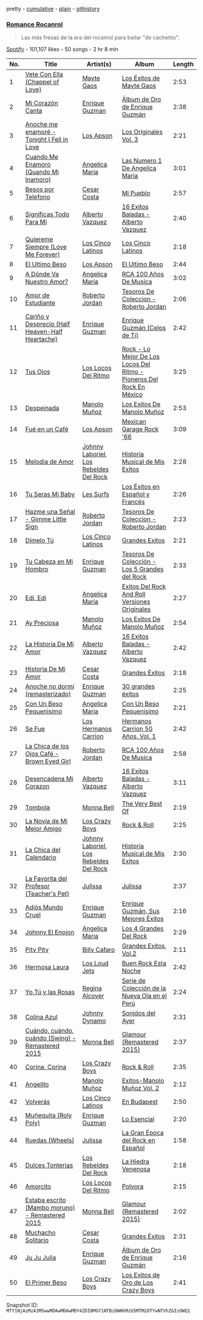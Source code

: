 pretty - [cumulative](/playlists/cumulative/37i9dQZF1DX41Fp9G6874Y.md) - [plain](/playlists/plain/37i9dQZF1DX41Fp9G6874Y) - [githistory](https://github.githistory.xyz/mackorone/spotify-playlist-archive/blob/main/playlists/plain/37i9dQZF1DX41Fp9G6874Y)

### [Romance Rocanrol](https://open.spotify.com/playlist/37i9dQZF1DX41Fp9G6874Y)

> Las más fresas de la era del rocanrol para bailar "de cachetito".

[Spotify](https://open.spotify.com/user/spotify) - 101,107 likes - 50 songs - 2 hr 8 min

| No. | Title | Artist(s) | Album | Length |
|---|---|---|---|---|
| 1 | [Vete Con Ella \(Chappel of Love\)](https://open.spotify.com/track/3YjwaunKJ7iXhXj98eRRsM) | [Mayte Gaos](https://open.spotify.com/artist/2nWZrWrYWk8Y9gBtprx8Hb) | [Los Éxitos de Mayte Gaos](https://open.spotify.com/album/1wTS67I6XW53fxL2TvJiC3) | 2:53 |
| 2 | [Mi Corazón Canta](https://open.spotify.com/track/5QpwYafNyJEylIjyV3yXxF) | [Enrique Guzman](https://open.spotify.com/artist/4FeDV8T2wgjzYKBamSp7MG) | [Álbum de Oro de Enrique Guzmán](https://open.spotify.com/album/6Lftm9Cfdy1A02odcreILy) | 2:38 |
| 3 | [Anoche me enamoré \- Tonight I Fell in Love](https://open.spotify.com/track/49xbG7WdbAKqH2R1qb4Zy0) | [Los Apson](https://open.spotify.com/artist/63MoX25vZtzCSTvRFkAsnW) | [Los Originales Vol\. 3](https://open.spotify.com/album/1i5fKBsRxVF91lFwXChHjS) | 2:21 |
| 4 | [Cuando Me Enamoro \(Quando Mi Inamoro\)](https://open.spotify.com/track/3qTNqW7hrlVkFHmmgwHEK8) | [Angelica Maria](https://open.spotify.com/artist/4mQmpDH2FfT9FjSnAJV3U1) | [Las Numero 1 De Angelica Maria](https://open.spotify.com/album/6jPn7YfPq82g8pllPp7YLW) | 3:01 |
| 5 | [Besos por Telefono](https://open.spotify.com/track/39G6HswUvV0jPexFBzgAjQ) | [Cesar Costa](https://open.spotify.com/artist/3XzMaBTbJva7quyxFSubuP) | [Mi Pueblo](https://open.spotify.com/album/0dmXOgNdxPGd0B2Frp7shj) | 2:57 |
| 6 | [Significas Todo Para Mi](https://open.spotify.com/track/5H4ro3Egc2eoQWgiPyJpul) | [Alberto Vazquez](https://open.spotify.com/artist/3vYC7LFneIpmJRSgrYy6dc) | [16 Exitos Baladas \- Alberto Vazquez](https://open.spotify.com/album/5UL88gRWNLOp1Js5EDPsLX) | 2:40 |
| 7 | [Quiereme Siempre \(Love Me Forever\)](https://open.spotify.com/track/3beXSl75AZaBHxVxDRGZ63) | [Los Cinco Latinos](https://open.spotify.com/artist/5T5Xw3jmM98NH8KMFB6qrX) | [Los Cinco Latinos](https://open.spotify.com/album/6z2IMZNqVkOPnRfYkyFJRY) | 2:18 |
| 8 | [El Ultimo Beso](https://open.spotify.com/track/7raBju70gLsxnEJxAWRg8V) | [Los Apson](https://open.spotify.com/artist/63MoX25vZtzCSTvRFkAsnW) | [El Ultimo Beso](https://open.spotify.com/album/5uJpqm7QRlk7YDAB6gFFUl) | 2:44 |
| 9 | [A Dónde Va Nuestro Amor?](https://open.spotify.com/track/4y5SzY2HuX5UM4cFJTkaxS) | [Angelica Maria](https://open.spotify.com/artist/4mQmpDH2FfT9FjSnAJV3U1) | [RCA 100 Años De Musica](https://open.spotify.com/album/6kmo9ICrHMtTWTr6AghTa2) | 3:02 |
| 10 | [Amor de Estudiante](https://open.spotify.com/track/3oM7l3eiFYGquFGTaH200M) | [Roberto Jordan](https://open.spotify.com/artist/5SyvBTttsNPEcFjtceTBmx) | [Tesoros De Coleccion \- Roberto Jordan](https://open.spotify.com/album/2R2djjfHOfTv5RMbUpwMg5) | 2:06 |
| 11 | [Cariño y Desprecio \(Half Heaven\-Half Heartache\)](https://open.spotify.com/track/7kfM5OnPGQ9O4fag48WFDC) | [Enrique Guzman](https://open.spotify.com/artist/4FeDV8T2wgjzYKBamSp7MG) | [Enrique Guzmán \(Celos de Ti\)](https://open.spotify.com/album/5BZ9SZPvCiXRjx9YGBjLXQ) | 2:42 |
| 12 | [Tus Ojos](https://open.spotify.com/track/2ikdhRtBUIS1sBpN0j0ozp) | [Los Locos Del Ritmo](https://open.spotify.com/artist/2jPG2QeccDfdNbOdGrjBwO) | [Rock \- Lo Mejor De Los Locos Del Ritmo \- Pioneros Del Rock En México](https://open.spotify.com/album/6hjdFdFkgLdMucS7yAghxK) | 3:25 |
| 13 | [Despeinada](https://open.spotify.com/track/5kUrvr3APwB7mTTajbJQZl) | [Manolo Muñoz](https://open.spotify.com/artist/7EZiK5F8Cpm9JABw1vMVSu) | [Los Exitos De Manolo Muñoz](https://open.spotify.com/album/0wWQ7fKyg7OHZG6hru4Jkd) | 2:53 |
| 14 | [Fué en un Café](https://open.spotify.com/track/7a5Ws4rKozachCeIsOvEeI) | [Los Apson](https://open.spotify.com/artist/63MoX25vZtzCSTvRFkAsnW) | [Mexican Garage Rock '66](https://open.spotify.com/album/37QM0NcPwM0ROn1vG2gwSY) | 3:09 |
| 15 | [Melodía de Amor](https://open.spotify.com/track/4Xz9a5ykDzCQh02OZVjYg0) | [Johnny Laboriel](https://open.spotify.com/artist/3LuvtpIFyGIY9RKuFaRiCs), [Los Rebeldes Del Rock](https://open.spotify.com/artist/5ahSHu8Ulm48wkQalpmjb5) | [Historia Musical de Mis Exitos](https://open.spotify.com/album/5IjKB1mEzXeHrlgsOT76Yy) | 2:28 |
| 16 | [Tu Seras Mi Baby](https://open.spotify.com/track/4tko6GvGRI2Ege56DN9QNa) | [Les Surfs](https://open.spotify.com/artist/5ZKI9KiIkT1VRgDOfawSjx) | [Los Éxitos en Español y Francés](https://open.spotify.com/album/6wjhvF4EuYuZFcs5PpKzRn) | 2:26 |
| 17 | [Hazme una Señal \- Gimme Little Sign](https://open.spotify.com/track/5JBfzQjelvHSc2ScM59g8M) | [Roberto Jordan](https://open.spotify.com/artist/5SyvBTttsNPEcFjtceTBmx) | [Tesoros De Coleccion \- Roberto Jordan](https://open.spotify.com/album/2R2djjfHOfTv5RMbUpwMg5) | 2:23 |
| 18 | [Dímelo Tú](https://open.spotify.com/track/3VT0jt1qyl5XTzRHraac14) | [Los Cinco Latinos](https://open.spotify.com/artist/5T5Xw3jmM98NH8KMFB6qrX) | [Grandes Exitos](https://open.spotify.com/album/3QHBD3FDvUCG7sCwiKvIRD) | 2:21 |
| 19 | [Tu Cabeza en Mi Hombro](https://open.spotify.com/track/6nh1jLT0OpOrqgHVwhtvk9) | [Enrique Guzman](https://open.spotify.com/artist/4FeDV8T2wgjzYKBamSp7MG) | [Tesoros De Colección \- Los 5 Grandes del Rock](https://open.spotify.com/album/1QvD59dOUvZjajFvxzrKmY) | 2:33 |
| 20 | [Edi, Edi](https://open.spotify.com/track/6npqz4qMY80tCUFN7y1MCz) | [Angelica Maria](https://open.spotify.com/artist/4mQmpDH2FfT9FjSnAJV3U1) | [Exitos Del Rock And Roll Versiones Originales](https://open.spotify.com/album/5SMzlIUJCbjWZ7V50m0hbC) | 2:27 |
| 21 | [Ay Preciosa](https://open.spotify.com/track/39Y7DxRsz6GkPAMnWQQOD9) | [Manolo Muñoz](https://open.spotify.com/artist/7EZiK5F8Cpm9JABw1vMVSu) | [Los Exitos De Manolo Muñoz](https://open.spotify.com/album/0wWQ7fKyg7OHZG6hru4Jkd) | 2:54 |
| 22 | [La Historia De Mi Amor](https://open.spotify.com/track/3ZRklXq5VFl75hngDearZe) | [Alberto Vazquez](https://open.spotify.com/artist/3vYC7LFneIpmJRSgrYy6dc) | [16 Exitos Baladas \- Alberto Vazquez](https://open.spotify.com/album/5UL88gRWNLOp1Js5EDPsLX) | 2:42 |
| 23 | [Historia De Mi Amor](https://open.spotify.com/track/4Pcq56w0LiMhHFx3kQN4rM) | [Cesar Costa](https://open.spotify.com/artist/3XzMaBTbJva7quyxFSubuP) | [Grandes Éxitos](https://open.spotify.com/album/5vvanUaOWBi9JYjsh3X2I7) | 2:18 |
| 24 | [Anoche no dormí \(remasterizado\)](https://open.spotify.com/track/4pwtqZxsQ53gHtyWkFgQ9S) | [Enrique Guzman](https://open.spotify.com/artist/4FeDV8T2wgjzYKBamSp7MG) | [30 grandes éxitos](https://open.spotify.com/album/4MnSIuWTVnmv8hEZDgI5eG) | 2:25 |
| 25 | [Con Un Beso Pequenisimo](https://open.spotify.com/track/2GBrSHZGDLqwCIXit28vgx) | [Angelica Maria](https://open.spotify.com/artist/4mQmpDH2FfT9FjSnAJV3U1) | [Con Un Beso Pequenisimo](https://open.spotify.com/album/6jzzfw1wsU1d02bgPZaxi4) | 2:21 |
| 26 | [Se Fue](https://open.spotify.com/track/3LxPolifAA2lfU0cvmOhVQ) | [Los Hermanos Carrion](https://open.spotify.com/artist/6s99lPSFFrlxBfk14DUNyz) | [Hermanos Carrion 50 Años, Vol\. 1](https://open.spotify.com/album/1gT2Z4hNEKewsnyZmY4eCH) | 2:42 |
| 27 | [La Chica de los Ojos Café \- Brown Eyed Girl](https://open.spotify.com/track/6u37hNmGrLcHaKJdau3dlF) | [Roberto Jordan](https://open.spotify.com/artist/5SyvBTttsNPEcFjtceTBmx) | [RCA 100 Años De Musica](https://open.spotify.com/album/7vMnaKzlmBN2GRVYCMOMqc) | 2:58 |
| 28 | [Desencadena Mi Corazon](https://open.spotify.com/track/1qYvA0Z2OvsHa2FxUhdAPS) | [Alberto Vazquez](https://open.spotify.com/artist/3vYC7LFneIpmJRSgrYy6dc) | [16 Exitos Baladas \- Alberto Vazquez](https://open.spotify.com/album/5UL88gRWNLOp1Js5EDPsLX) | 3:11 |
| 29 | [Tombola](https://open.spotify.com/track/0IIFQcQwXEnJtJp7BKyPVg) | [Monna Bell](https://open.spotify.com/artist/2aJtGPY592hgmkGzD9oleC) | [The Very Best Of](https://open.spotify.com/album/4GjepOhyR5PpIyRTIb24LH) | 2:19 |
| 30 | [La Novia de Mi Mejor Amigo](https://open.spotify.com/track/17Hvwi97oKipA2h6evwzdM) | [Los Crazy Boys](https://open.spotify.com/artist/70OY1mGEfKH1KcV7lRD3QN) | [Rock & Roll](https://open.spotify.com/album/4mvqmX5poKlKB8lSkbz27K) | 2:25 |
| 31 | [La Chica del Calendario](https://open.spotify.com/track/30Yndf89EqAHWvQh3KkRog) | [Johnny Laboriel](https://open.spotify.com/artist/3LuvtpIFyGIY9RKuFaRiCs), [Los Rebeldes Del Rock](https://open.spotify.com/artist/5ahSHu8Ulm48wkQalpmjb5) | [Historia Musical de Mis Exitos](https://open.spotify.com/album/5IjKB1mEzXeHrlgsOT76Yy) | 2:30 |
| 32 | [La Favorita del Profesor \(Teacher's Pet\)](https://open.spotify.com/track/24nhRNpFhLfWU8z7gYQHCK) | [Julissa](https://open.spotify.com/artist/2fvqRv8T9zuxNqdKdEaKsT) | [Julissa](https://open.spotify.com/album/7wBzHAioCNkDX1bUz7aVnj) | 2:37 |
| 33 | [Adiós Mundo Cruel](https://open.spotify.com/track/4GV6b8JkbtEwOsndEw3478) | [Enrique Guzman](https://open.spotify.com/artist/4FeDV8T2wgjzYKBamSp7MG) | [Enrique Guzmán, Sus Mejores Éxitos](https://open.spotify.com/album/1E04iUTZ9thsU9SdBX7UQw) | 2:16 |
| 34 | [Johnny El Enojon](https://open.spotify.com/track/3pELo1Xs6RiSpCcF34orjx) | [Angelica Maria](https://open.spotify.com/artist/4mQmpDH2FfT9FjSnAJV3U1) | [Los 4 Grandes Del Rock](https://open.spotify.com/album/2Vouqy8Wsq7TdosXjyk4rY) | 2:29 |
| 35 | [Pity Pity](https://open.spotify.com/track/4WRMkSZDRD0MA7rEl9XchA) | [Billy Cafaro](https://open.spotify.com/artist/13tqcy2zEw2Y4LzL29xAMB) | [Grandes Exitos, Vol.2](https://open.spotify.com/album/0n71y9FUaH4NHAu3hbeh3b) | 2:11 |
| 36 | [Hermosa Laura](https://open.spotify.com/track/6Epp9ml7BLZBcg0icTFTQu) | [Los Loud Jets](https://open.spotify.com/artist/4PF3TlakT6o7oVUe4JjSma) | [Buen Rock Esta Noche](https://open.spotify.com/album/6RKoJJF8DBhDvJAw5tULfz) | 2:42 |
| 37 | [Yo,Tú y las Rosas](https://open.spotify.com/track/26bc0h5bngOkWEv5944ZEA) | [Regina Alcover](https://open.spotify.com/artist/4KLsvXkmpe7TOzwush9YLh) | [Serie de Colección de la Nueva Ola en el Perú](https://open.spotify.com/album/738VKlMASfWSgL7xVgOEcB) | 2:24 |
| 38 | [Colina Azul](https://open.spotify.com/track/5MA2Oc7KhWjIe5bGKWX8Up) | [Johnny Dynamo](https://open.spotify.com/artist/3zqSxs9gF0Hr0wzwXGswlg) | [Sonidos del Ayer](https://open.spotify.com/album/19Szoai9lxpAXnT8V3L7Kp) | 2:31 |
| 39 | [Cuándo, cuándo, cuándo \(Swing\) \- Remastered 2015](https://open.spotify.com/track/4SPrqvpEt9s9610XNN1UDW) | [Monna Bell](https://open.spotify.com/artist/2aJtGPY592hgmkGzD9oleC) | [Glamour \(Remastered 2015\)](https://open.spotify.com/album/7wwVcBOt4BExqwusSQJcfe) | 2:37 |
| 40 | [Corina, Corina](https://open.spotify.com/track/5CXC1tQRXrLTtRkzVbPTe6) | [Los Crazy Boys](https://open.spotify.com/artist/70OY1mGEfKH1KcV7lRD3QN) | [Rock & Roll](https://open.spotify.com/album/4mvqmX5poKlKB8lSkbz27K) | 2:35 |
| 41 | [Angelito](https://open.spotify.com/track/0Taukc6CLtyopx12TCcCg3) | [Manolo Muñoz](https://open.spotify.com/artist/7EZiK5F8Cpm9JABw1vMVSu) | [Exitos\-Manolo Muñoz Vol\. 2](https://open.spotify.com/album/2Zf54YitI4ufzKEdAsoRub) | 2:12 |
| 42 | [Volverás](https://open.spotify.com/track/7pMV3XQJOwzWQGidxu2GN4) | [Los Cinco Latinos](https://open.spotify.com/artist/5T5Xw3jmM98NH8KMFB6qrX) | [En Budapest](https://open.spotify.com/album/2BCN346m1LXGvNFslO7zFY) | 2:50 |
| 43 | [Muñequita \(Roly Poly\)](https://open.spotify.com/track/0zA0gT5GWE0eyDdHOL5934) | [Enrique Guzman](https://open.spotify.com/artist/4FeDV8T2wgjzYKBamSp7MG) | [Lo Esencial](https://open.spotify.com/album/4LHU4Jjve8NkKqfSq05bv6) | 2:20 |
| 44 | [Ruedas \(Wheels\)](https://open.spotify.com/track/4goZAArvHcmAzRHDIIq5Yn) | [Julissa](https://open.spotify.com/artist/6WCFOdK10oxg9dYaaIyeZu) | [La Gran Época del Rock en Español](https://open.spotify.com/album/7w3LuOtR5MyP9kMGIhyl2o) | 1:58 |
| 45 | [Dulces Tonterias](https://open.spotify.com/track/6Vq6HvyIawrbg9a8IO5hki) | [Los Rebeldes Del Rock](https://open.spotify.com/artist/5ahSHu8Ulm48wkQalpmjb5) | [La Hiedra Venenosa](https://open.spotify.com/album/2Moy4btjVyC9w3sAcUcFZe) | 2:18 |
| 46 | [Amorcito](https://open.spotify.com/track/1BZwhR8R3vgFQqqIV0h2qE) | [Los Locos Del Ritmo](https://open.spotify.com/artist/2jPG2QeccDfdNbOdGrjBwO) | [Polvora](https://open.spotify.com/album/3KefX7SdLViRTuFffsmmxq) | 2:15 |
| 47 | [Estaba escrito \(Mambo moruno\) \- Remastered 2015](https://open.spotify.com/track/6aAgMvYI20KMsge17suey0) | [Monna Bell](https://open.spotify.com/artist/2aJtGPY592hgmkGzD9oleC) | [Glamour \(Remastered 2015\)](https://open.spotify.com/album/7wwVcBOt4BExqwusSQJcfe) | 2:02 |
| 48 | [Muchacho Solitario](https://open.spotify.com/track/0xNCTTus9zvrOWV1eRlX50) | [Cesar Costa](https://open.spotify.com/artist/3XzMaBTbJva7quyxFSubuP) | [Grandes Éxitos](https://open.spotify.com/album/5vvanUaOWBi9JYjsh3X2I7) | 2:31 |
| 49 | [Ju Ju Julia](https://open.spotify.com/track/4c6BzAgR5UUvx1MhS3JNAp) | [Enrique Guzman](https://open.spotify.com/artist/4FeDV8T2wgjzYKBamSp7MG) | [Álbum de Oro de Enrique Guzmán](https://open.spotify.com/album/6Lftm9Cfdy1A02odcreILy) | 2:16 |
| 50 | [El Primer Beso](https://open.spotify.com/track/7zU8MbMRmSUs5opM9z5Kdh) | [Los Crazy Boys](https://open.spotify.com/artist/70OY1mGEfKH1KcV7lRD3QN) | [Los Exitos de Oro de Los Crazy Boys](https://open.spotify.com/album/4RQujlGcEP0Mfa96ZVkkhD) | 2:41 |

Snapshot ID: `MTY1NjAzMzA3MSwwMDAwMDAwMDY4ZDI0MGY1NTBiOWNhMzU5MTM2OTYwNTVhZGIzOWQ1`
